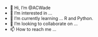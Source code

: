 - 👋 Hi, I’m @ACWade
- 👀 I’m interested in ...
- 🌱 I’m currently learning ... R and Python.
- 💞️ I’m looking to collaborate on ...
- 📫 How to reach me ...

<!---
ACWade/ACWade is a ✨ special ✨ repository because its `README.md` (this file) appears on your GitHub profile.
You can click the Preview link to take a look at your changes.
--->

